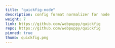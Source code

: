 ```yaml
---
title: "quickfig-node"
description: config format normalizer for node
weight: 7
link: https://github.com/webpuppy/quickfig
repo: https://github.com/webpuppy/quickfig
pinned: true
thumb: quickfig.png
---
```

